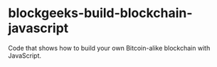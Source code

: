 # blockgeeks-build-blockchain-javascript
Code that shows how to build your own Bitcoin-alike blockchain with JavaScript.
